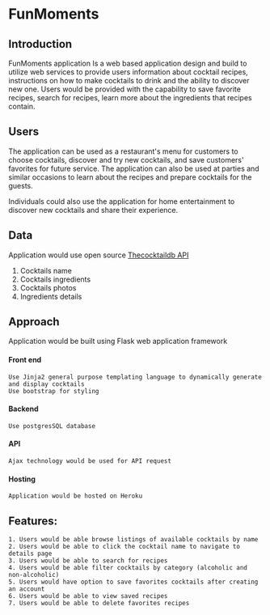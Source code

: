 # FunMoments 
## Introduction
  FunMoments application Is a web based application design and build to utilize web services to provide users information about cocktail recipes, instructions on       how to make cocktails to drink and the ability to discover new one. Users would be provided with the capability to save favorite recipes, search for recipes, learn more about the ingredients that recipes contain. 

## Users
  The application can be used as a restaurant's menu for customers to choose cocktails, discover and try new cocktails, and save customers' favorites for future service. 
  The application can also be used at parties and similar occasions to learn about the recipes and prepare cocktails for the guests. 

  Individuals could also use the application for home entertainment to discover new cocktails and share their experience. 

## Data
  Application would use open source [Thecocktaildb API](https://www.thecocktaildb.com/api.php?ref=apilist.fun, "Thecocktaildb API") 
  1. Cocktails name 
  2. Cocktails ingredients 
  3. Cocktails photos 
  4. Ingredients details 

## Approach 
   Application would be built using Flask web application framework 
   #### Front end 
    Use Jinja2 general purpose templating language to dynamically generate and display cocktails 
    Use bootstrap for styling 
   #### Backend 
    Use postgresSQL database
   #### API
    Ajax technology would be used for API request
   #### Hosting
    Application would be hosted on Heroku

## Features:
    1. Users would be able browse listings of available cocktails by name 
    2. Users would be able to click the cocktail name to navigate to details page 
    3. Users would be able to search for recipes 
    4. Users would be able filter cocktails by category (alcoholic and non-alcoholic)
    5. Users would have option to save favorites cocktails after creating an account
    6. Users would be able to view saved recipes 
    7. Users would be able to delete favorites recipes 
